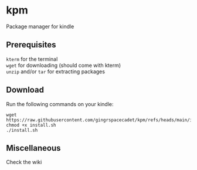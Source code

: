 # kpm
Package manager for kindle

## Prerequisites
`kterm` for the terminal<br>
`wget` for downloading (should come with kterm)<br>
`unzip` and/or `tar` for extracting packages<br>

## Download
Run the following commands on your kindle:
```
wget https://raw.githubusercontent.com/gingrspacecadet/kpm/refs/heads/main/install.sh
chmod +x install.sh
./install.sh
```

## Miscellaneous
Check the wiki